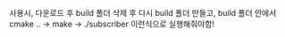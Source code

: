 사용시, 다운로드 후 build 폴더 삭제 후 다시 build 폴더 만들고, build 폴더 안에서 cmake .. -> make -> ./subscriber 이런식으로 실행해줘야함!
